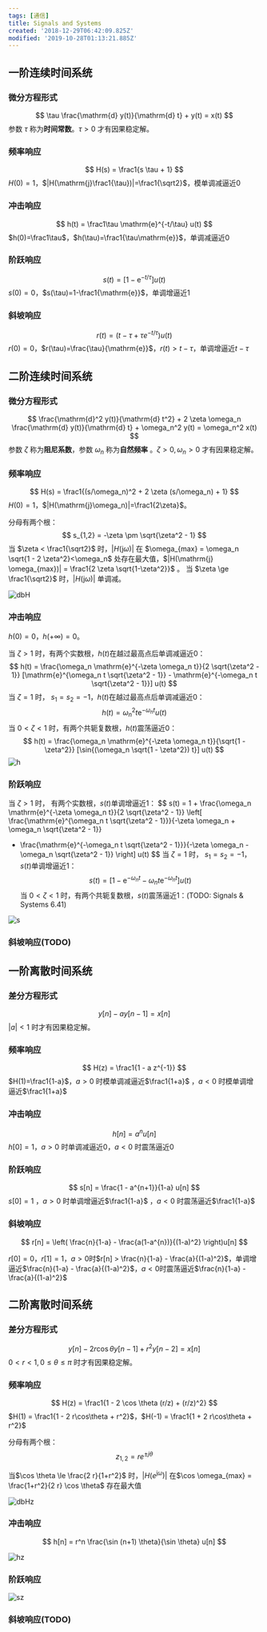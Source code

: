 ```yaml
---
tags: [通信]
title: Signals and Systems
created: '2018-12-29T06:42:09.825Z'
modified: '2019-10-28T01:13:21.885Z'
---
```


## 一阶连续时间系统
### 微分方程形式

$$
\tau \frac{\mathrm{d} y(t)}{\mathrm{d} t} + y(t) = x(t)
$$
参数 $\tau$ 称为**时间常数**。$\tau>0$ 才有因果稳定解。
### 频率响应
$$
H(s) = \frac1{s \tau + 1}
$$
$H(0)=1$，$|H(\mathrm{j}\frac1{\tau})|=\frac1{\sqrt2}$，模单调减逼近0
### 冲击响应

$$
h(t) = \frac1\tau \mathrm{e}^{-t/\tau} u(t)
$$
$h(0)=\frac1\tau$，$h(\tau)=\frac1{\tau\mathrm{e}}$，单调减逼近0
### 阶跃响应
$$
s(t) = [1-\mathrm{e}^{-t/\tau}] u(t)
$$
$s(0)=0​$，$s(\tau)=1-\frac1{\mathrm{e}}​$，单调增逼近1
### 斜坡响应
$$
r(t) = (t - \tau + \tau e^{-t/\tau}) u(t)
$$
$r(0)=0$，$r(\tau)=\frac{\tau}{\mathrm{e}}$，$r(t) > t - \tau$，单调增逼近$t-\tau$
## 二阶连续时间系统
### 微分方程形式

$$
\frac{\mathrm{d}^2 y(t)}{\mathrm{d} t^2} + 2 \zeta \omega_n \frac{\mathrm{d} y(t)}{\mathrm{d} t} + \omega_n^2 y(t) = \omega_n^2 x(t)
$$
参数 $\zeta$ 称为**阻尼系数**，参数 $\omega_n$ 称为**自然频率** 。$\zeta>0, \omega_n>0$ 才有因果稳定解。

### 频率响应

$$
H(s) = \frac1{(s/\omega_n)^2 + 2 \zeta (s/\omega_n) + 1}
$$
$H(0)=1$，$|H(\mathrm{j}\omega_n)|=\frac1{2\zeta}$。

分母有两个根：
$$
s_{1,2} = -\zeta \pm \sqrt{\zeta^2 - 1}
$$
当 $\zeta < \frac1{\sqrt2}$ 时，$|H(\mathrm{j} \omega)|$ 在 $\omega_{max} = \omega_n \sqrt{1 - 2 \zeta^2}<\omega_n$ 处存在最大值，$|H(\mathrm{j} \omega_{max})| = \frac1{2 \zeta \sqrt{1-\zeta^2}}$ 。
当 $\zeta \ge \frac1{\sqrt2}$ 时，$|H(\mathrm{j} \omega)|$ 单调减。

![dbH](dbH.svg)

### 冲击响应

$h(0) = 0$，$h(+\infty) = 0$。

当 $\zeta > 1$ 时，有两个实数根，$h(t)$在越过最高点后单调减逼近0：
$$
h(t) = \frac{\omega_n \mathrm{e}^{-\zeta \omega_n t}}{2 \sqrt{\zeta^2 - 1}} [\mathrm{e}^{\omega_n t \sqrt{\zeta^2 - 1}} - \mathrm{e}^{-\omega_n t \sqrt{\zeta^2 - 1}}] u(t)
$$
当 $\zeta = 1$ 时， $s_1 = s_2 = -1$，$h(t)$在越过最高点后单调减逼近0：
$$
h(t) = \omega_n^2 t \mathrm{e}^{-\omega_n t} u(t)
$$
当 $0 < \zeta < 1$ 时，有两个共轭复数根，$h(t)$震荡逼近0：
$$
h(t) =  \frac{\omega_n \mathrm{e}^{-\zeta \omega_n t}}{\sqrt{1 - \zeta^2}} [\sin{(\omega_n \sqrt{1 - \zeta^2}) t}] u(t)
$$
![h](h.svg)

### 阶跃响应

当 $\zeta > 1$ 时， 有两个实数根，$s(t)$单调增逼近1：
$$
s(t) = 1 + \frac{\omega_n \mathrm{e}^{-\zeta \omega_n t}}{2 \sqrt{\zeta^2 - 1}}
\left[ \frac{\mathrm{e}^{\omega_n t \sqrt{\zeta^2 - 1}}}{-\zeta \omega_n + \omega_n \sqrt{\zeta^2 - 1}}
- \frac{\mathrm{e}^{-\omega_n t \sqrt{\zeta^2 - 1}}}{-\zeta \omega_n - \omega_n \sqrt{\zeta^2 - 1}} \right] u(t)
$$
当 $\zeta = 1$ 时， $s_1 = s_2 = -1$，$s(t)$单调增逼近1：
$$
s(t) = [1 - \mathrm{e}^{-\omega_n t} - \omega_n t \mathrm{e}^{-\omega_n t}] u(t)
$$
当 $0 < \zeta < 1$ 时，有两个共轭复数根，$s(t)$震荡逼近1：(TODO: Signals & Systems 6.41)

![s](s.svg)

### 斜坡响应(TODO)

## 一阶离散时间系统
### 差分方程形式
$$
y[n]-a y[n-1]=x[n]
$$
$|a|<1$ 时才有因果稳定解。

### 频率响应

$$
H(z) = \frac1{1 - a z^{-1}}
$$
$H(1)=\frac1{1-a}​$，$a>0​$ 时模单调减逼近$\frac1{1+a}​$ ，$a<0​$ 时模单调增逼近$\frac1{1+a}​$

### 冲击响应

$$
h[n] = a^n u[n]
$$
$h[0]=1​$，$a>0​$ 时单调减逼近0，$a<0​$ 时震荡逼近0

### 阶跃响应

$$
s[n] = \frac{1 - a^{n+1}}{1-a} u[n]
$$
$s[0]=1​$ ，$a>0​$ 时单调增逼近$\frac1{1-a}​$ ，$a<0​$ 时震荡逼近$\frac1{1-a}​$

### 斜坡响应

$$
r[n] = \left( \frac{n}{1-a} - \frac{a(1-a^{n})}{(1-a)^2} \right)u[n]
$$

$r[0] = 0$，$r[1] = 1$，$a > 0$时$r[n] > \frac{n}{1-a} - \frac{a}{(1-a)^2}$，单调增逼近$\frac{n}{1-a} - \frac{a}{(1-a)^2}$，$a < 0$时震荡逼近$\frac{n}{1-a} - \frac{a}{(1-a)^2}$

## 二阶离散时间系统

### 差分方程形式

$$
y[n] - 2 r \cos \theta y[n-1] + r^2 y[n-2] = x[n]
$$
$0<r<1, 0 \le \theta \le \pi$ 时才有因果稳定解。

### 频率响应

$$
H(z) = \frac1{1 - 2 \cos \theta (r/z) + (r/z)^2}
$$
$H(1) = \frac1{1 - 2 r\cos\theta + r^2}$，$H(-1) = \frac1{1 + 2 r\cos\theta + r^2}$

分母有两个根：
$$
z_{1,2} = r e^{\pm j \theta}
$$

当$\cos \theta \le \frac{2 r}{1+r^2}$ 时，$|H(e^{\mathrm{j} \omega})|$ 在$\cos \omega_{max} = \frac{1+r^2}{2 r} \cos \theta$ 存在最大值

![dbHz](dbHz.svg)

### 冲击响应

$$
h[n] = r^n \frac{\sin (n+1) \theta}{\sin \theta} u[n]
$$

![hz](hz.svg)

### 阶跃响应

![sz](sz.svg)

### 斜坡响应(TODO)

